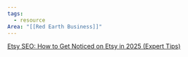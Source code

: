 ```yaml
---
tags:
  - resource
Area: "[[Red Earth Business]]"
---
```

[Etsy SEO: How to Get Noticed on Etsy in 2025 (Expert Tips)](https://printify.com/blog/etsy-seo-how-to-get-noticed-on-etsy/)

